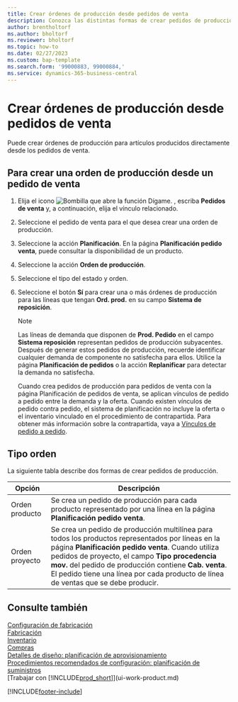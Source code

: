 ```yaml
---
title: Crear órdenes de producción desde pedidos de venta
description: Conozca las distintas formas de crear pedidos de producción para productos producidos directamente a partir de pedidos de venta.
author: brentholtorf
ms.author: bholtorf
ms.reviewer: bholtorf
ms.topic: how-to
ms.date: 02/27/2023
ms.custom: bap-template
ms.search.form: '99000883, 99000884,'
ms.service: dynamics-365-business-central
---
```

# <a name="create-production-orders-from-sales-orders"></a>Crear órdenes de producción desde pedidos de venta

Puede crear órdenes de producción para artículos producidos directamente desde los pedidos de venta.  

## <a name="to-create-a-production-order-from-a-sales-order"></a>Para crear una orden de producción desde un pedido de venta

1. Elija el icono ![Bombilla que abre la función Dígame.](media/ui-search/search_small.png "Dígame qué desea hacer") , escriba **Pedidos de venta** y, a continuación, elija el vínculo relacionado.  
2. Seleccione el pedido de venta para el que desea crear una orden de producción.  
3. Seleccione la acción **Planificación**. En la página **Planificación pedido venta**, puede consultar la disponibilidad de un producto.  
4. Seleccione la acción **Orden de producción**.  
5. Seleccione el tipo del estado y orden.  
6. Seleccione el botón **Sí** para crear una o más órdenes de producción para las líneas que tengan **Ord. prod.** en su campo **Sistema de reposición**.

    > [!NOTE]  
    > Las líneas de demanda que disponen de **Prod. Pedido** en el campo **Sistema reposición** representan pedidos de producción subyacentes. Después de generar estos pedidos de producción, recuerde identificar cualquier demanda de componente no satisfecha para ellos. Utilice la página **Planificación de pedidos** o la acción **Replanificar** para detectar la demanda no satisfecha.
    >
    > Cuando crea pedidos de producción para pedidos de venta con la página Planificación de pedidos de venta, se aplican vínculos de pedido a pedido entre la demanda y la oferta. Cuando existen vínculos de pedido contra pedido, el sistema de planificación no incluye la oferta o el inventario vinculado en el procedimiento de contrapartida. Para obtener más información sobre la contrapartida, vaya a [Vínculos de pedido a pedido](design-details-central-concepts-of-the-planning-system.md#order-to-order-links).

## <a name="order-type"></a>Tipo orden

La siguiente tabla describe dos formas de crear pedidos de producción.

|Opción|Descripción|
|------|-----------|
|Orden producto|Se crea un pedido de producción para cada producto representado por una línea en la página **Planificación pedido venta**.|
|Orden proyecto|Se crea un pedido de producción multilínea para todos los productos representados por líneas en la página **Planificación pedido venta**. Cuando utiliza pedidos de proyecto, el campo **Tipo procedencia mov.** del pedido de producción contiene **Cab. venta**. El pedido tiene una línea por cada producto de línea de ventas que se debe producir.|

## <a name="see-also"></a>Consulte también

[Configuración de fabricación](production-configure-production-processes.md)  
[Fabricación](production-manage-manufacturing.md)  
[Inventario](inventory-manage-inventory.md)  
[Compras](purchasing-manage-purchasing.md)  
[Detalles de diseño: planificación de aprovisionamiento](design-details-supply-planning.md)  
[Procedimientos recomendados de configuración: planificación de suministros](setup-best-practices-supply-planning.md)  
[Trabajar con [!INCLUDE[prod_short](includes/prod_short.md)]](ui-work-product.md)


[!INCLUDE[footer-include](includes/footer-banner.md)]
